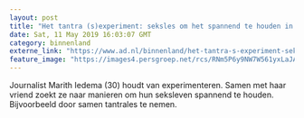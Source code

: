```yaml
---
layout: post
title: "Het tantra (s)experiment: seksles om het spannend te houden in bed"
date: Sat, 11 May 2019 16:03:07 GMT
category: binnenland
externe_link: "https://www.ad.nl/binnenland/het-tantra-s-experiment-seksles-om-het-spannend-te-houden-in-bed~ad4bc754/"
feature_image: "https://images4.persgroep.net/rcs/RNm5P6y9NW7W561yxLaJAlru4gk/diocontent/144171783/_fitwidth/400/?appId=21791a8992982cd8da851550a453bd7f&quality=0.7"
---
```


Journalist Marith Iedema (30) houdt van experimenteren. Samen met haar vriend zoekt ze naar manieren om hun seksleven spannend te houden. Bijvoorbeeld door samen tantrales te nemen.
